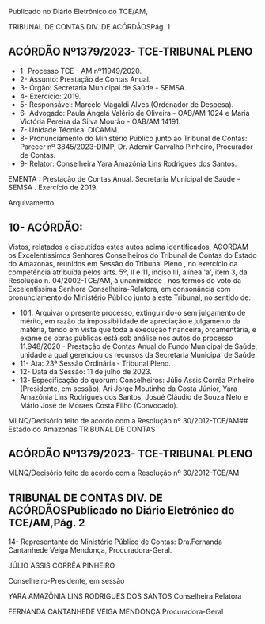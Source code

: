Publicado  no  Diário  Eletrônico do TCE/AM,

TRIBUNAL DE CONTAS DIV. DE ACÓRDÃOSPág. 1

## ACÓRDÃO Nº1379/2023- TCE-TRIBUNAL PLENO

- 1- Processo TCE - AM nº11949/2020.
- 2- Assunto: Prestação de Contas Anual.
- 3- Órgão: Secretaria Municipal de Saúde - SEMSA.
- 4- Exercício: 2019.
- 5- Responsável: Marcelo Magaldi Alves (Ordenador de Despesa).
- 6- Advogado: Paula Ângela Valério de Oliveira - OAB/AM 1024 e Maria Victória Pereira da Silva Mourão - OAB/AM 14191.
- 7- Unidade Técnica: DICAMM.
- 8- Pronunciamento  do  Ministério  Público  junto  ao  Tribunal  de  Contas: Parecer  nº 3845/2023-DIMP, Dr. Ademir Carvalho Pinheiro, Procurador de Contas.
- 9- Relator: Conselheira Yara Amazônia Lins Rodrigues dos Santos.

EMENTA :  Prestação  de  Contas  Anual.  Secretaria Municipal de Saúde - SEMSA  . Exercício de 2019.

Arquivamento.

## 10-  ACÓRDÃO:

Vistos, relatados e discutidos estes autos acima identificados, ACORDAM os Excelentíssimos Senhores Conselheiros do Tribunal de Contas do Estado do Amazonas, reunidos em Sessão do Tribunal Pleno , no exercício da competência atribuída pelos arts. 5º, II e 11, inciso III, alínea 'a', item 3, da Resolução n. 04/2002-TCE/AM, à unanimidade , nos termos do voto da Excelentíssima Senhora Conselheira-Relatora, em consonância com pronunciamento do Ministério Público junto a este Tribunal, no sentido de:

- 10.1. Arquivar o  presente  processo,  extinguindo-o  sem  julgamento  de mérito, em razão da impossibilidade de apreciação e julgamento da matéria, tendo em vista que toda a execução financeira, orçamentária, e exame de obras públicas está sob análise nos autos do  processo  11.948/2020  -  Prestação  de  Contas  Anual  do  Fundo Municipal  de  Saúde,  unidade  a  qual  gerenciou  os  recursos  da Secretaria Municipal de Saúde.
- 11-  Ata: 23ª Sessão Ordinária - Tribunal Pleno.
- 12-  Data da Sessão: 11 de julho de 2023.
- 13-  Especificação  do  quorum: Conselheiros:  Júlio  Assis  Corrêa  Pinheiro  (Presidente, em sessão), Ari Jorge Moutinho da Costa Júnior, Yara Amazônia Lins Rodrigues dos Santos, Josué  Cláudio de Souza  Neto  e  Mário  José  de  Moraes  Costa  Filho (Convocado).

MLNQ/Decisório feito de acordo com a Resolução nº 30/2012-TCE/AM## Estado do Amazonas TRIBUNAL DE CONTAS

## ACÓRDÃO Nº1379/2023- TCE-TRIBUNAL PLENO

MLNQ/Decisório feito de acordo com a Resolução nº 30/2012-TCE/AM

## TRIBUNAL DE CONTAS DIV. DE ACÓRDÃOSPublicado  no  Diário  Eletrônico do TCE/AM,Pág. 2

14-  Representante do Ministério Público de Contas: Dra.Fernanda Cantanhede Veiga Mendonça, Procuradora-Geral.

JÚLIO ASSIS CORRÊA PINHEIRO

Conselheiro-Presidente, em sessão

YARA AMAZÔNIA LINS RODRIGUES DOS SANTOS Conselheira Relatora

FERNANDA CANTANHEDE VEIGA MENDONÇA Procuradora-Geral